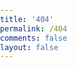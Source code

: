 ```yaml
---
title: '404'
permalink: /404
comments: false
layout: false
---
```


<!doctype html>
<html>
<meta charset="utf-8">
<title>Error</title>

<style>
html,body {
	margin:0;
	padding:0;
}
canvas {
	display:block;
}
</style>
</head>
<body>

<div></div>

<script>
var canvas = document.createElement('canvas');
		var height = canvas.height = window.innerHeight;
		var width = canvas.width = window.innerWidth;
		var ctx = canvas.getContext('2d');
		document.body.appendChild(canvas);

		function random(min,max)
		{
			return Math.random()*(max-min+1)+min;
		}

		function range_map(value,in_min, in_max, out_min, out_max) {
			return (value - in_min) * (out_max - out_min) / (in_max - in_min) + out_min;
		}

		var word_arr = [];
		var txt_min_size = 5;
		var txt_max_size = 25;
		var keypress = false;
		var acclerate = 2;
		for (var i = 0; i < 25; i++) {
			word_arr.push({
				x : random(0,width),
				y : random(0,height),
				text : '404',
				size : random(txt_min_size,txt_max_size)
			});

			word_arr.push({
				x : random(0,width),
				y : random(0,height),
				text : '403',
				size : random(txt_min_size,txt_max_size)
			});

			word_arr.push({
				x : random(0,width),
				y : random(0,height),
				text : 'not found',
				size : Math.floor(random(txt_min_size,txt_max_size))
			});
		}

		function render()
		{
			ctx.fillStyle = "rgba(0,0,0,1)";
			ctx.fillRect(0,0,width,height);
			ctx.fillStyle = "#fff";
			for (var i = 0; i < word_arr.length; i++) {
				ctx.font = word_arr[i].size+"px sans-serif";
				var w = ctx.measureText(word_arr[i].text);
				ctx.fillText(word_arr[i].text,word_arr[i].x,word_arr[i].y);

				if(keypress)
				{
				word_arr[i].x += range_map(word_arr[i].size,txt_min_size,txt_max_size,2,4) * acclerate;
				}
				else {
				word_arr[i].x += range_map(word_arr[i].size,txt_min_size,txt_max_size,2,3);
				}

				if(word_arr[i].x >= width)
				{
				word_arr[i].x = -w.width * 2;
				word_arr[i].y = random(0,height);
				word_arr[i].size =	Math.floor(random(txt_min_size,txt_max_size));

				}
			}
			ctx.fill();
			requestAnimationFrame(render);
		}

		render();

		window.addEventListener('keydown',function(){
			keypress = true;
		},true);

		window.addEventListener('keyup',function(){
			keypress = false;
		},true);</script>

</body>
</html>
